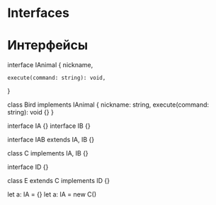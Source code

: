 # Interfaces
# Интерфейсы

interface IAnimal {
	nickname,

	execute(command: string): void,
}

class Bird implements IAnimal {
	nickname: string,
	execute(command: string): void {}
}


interface IA {}
interface IB {}

interface IAB extends IA, IB {}

class C implements IA, IB {}

interface ID {}

class E extends C implements ID {}

let a: IA = {}
let a: IA = new C()

